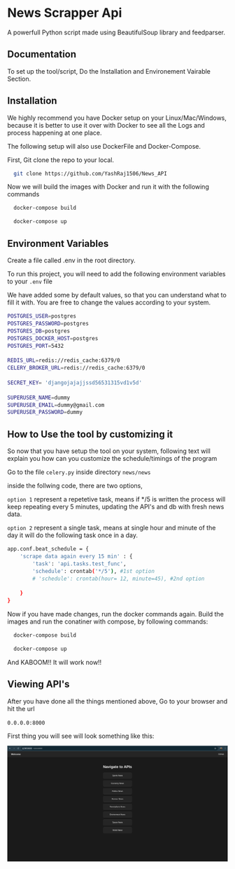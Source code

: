 
# News Scrapper Api

A powerfull Python script made using BeautifulSoup library and feedparser.


## Documentation

To set up the tool/script, Do the Installation and Environement Vairable Section.




## Installation

We highly recommend you have Docker setup on your Linux/Mac/Windows, because it is better to use it over with 
Docker to see all the Logs and process happening at one place. 

The following setup will also use DockerFile and Docker-Compose.

First, Git clone the repo to your local.

```bash
  git clone https://github.com/YashRaj1506/News_API
```

Now we will build the images with Docker and run it with the following commands

```bash
  docker-compose build 
```

```bash
  docker-compose up
```
    
## Environment Variables

Create a file called .env in the root directory.

To run this project, you will need to add the following environment variables to your `.env` file

We have added some by default values, so that you can understand what to fill it with. 
You are free to change the values according to your system.

```bash
POSTGRES_USER=postgres 
POSTGRES_PASSWORD=postgres
POSTGRES_DB=postgres
POSTGRES_DOCKER_HOST=postgres
POSTGRES_PORT=5432

REDIS_URL=redis://redis_cache:6379/0
CELERY_BROKER_URL=redis://redis_cache:6379/0

SECRET_KEY= 'djangojajajjssd56531315vd1v5d'

SUPERUSER_NAME=dummy
SUPERUSER_EMAIL=dummy@gmail.com
SUPERUSER_PASSWORD=dummy
```




## How to Use the tool by customizing it

So now that you have setup the tool on your system, following text will explain you how can 
you customize the schedule/timings of the program

Go to the file `celery.py` inside directory `news/news`

inside the follwing code, there are two options, 

`option 1` represent a repetetive task, means if */5 is written the process will keep repeating every 5 minutes, updating the API's and db with fresh news data.

`option 2` represent a single task, means at single hour and minute of the day it will do the following task once in a day.
```bash
app.conf.beat_schedule = {
    'scrape data again every 15 min' : {
        'task': 'api.tasks.test_func',
        'schedule': crontab('*/5'), #1st option
        # 'schedule': crontab(hour= 12, minute=45), #2nd option

    }
}
```

Now if you have made changes, run the docker commands again. Build the images and run the conatiner with compose, by following commands:

```bash
  docker-compose build 
```

```bash
  docker-compose up
```

And KABOOM!! It will work now!!

## Viewing API's

After you have done all the things mentioned above, Go to your browser and hit the url

`0.0.0.0:8000`

First thing you will see will look something like this:

![img.png](img.png)
